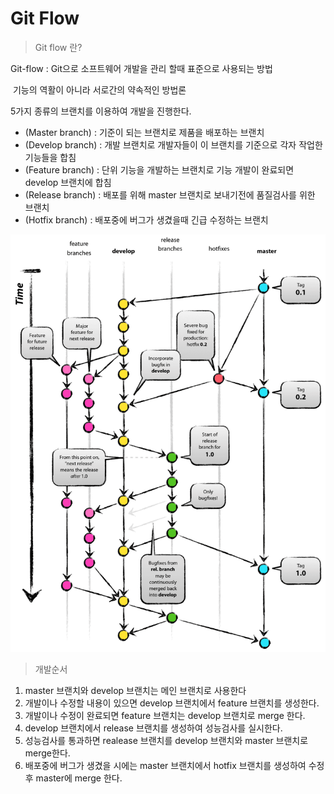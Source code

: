 # Git Flow

> Git flow 란?

Git-flow : Git으로 소프트웨어 개발을 관리 할때 표준으로 사용되는 방법

​                 기능의 역활이 아니라 서로간의 약속적인 방법론

5가지 종류의 브랜치를 이용하여 개발을 진행한다.

- (Master branch) : 기준이 되는 브랜치로 제품을 배포하는 브랜치
- (Develop branch) : 개발 브랜치로 개발자들이 이 브랜치를 기준으로 각자 작업한 기능들을 합침
- (Feature branch) : 단위 기능을 개발하는 브랜치로 기능 개발이 완료되면 develop 브랜치에 합침
- (Release branch) : 배포를 위해 master 브랜치로 보내기전에 품질검사를 위한 브랜치
- (Hotfix branch) : 배포중에 버그가 생겼을때 긴급 수정하는 브랜치





![git-flow](./document/git-flow.png)



> 개발순서

1. master 브랜치와 develop 브랜치는 메인 브랜치로 사용한다
2. 개발이나 수정할 내용이 있으면 develop 브랜치에서 feature 브랜치를 생성한다.
3. 개발이나 수정이 완료되면 feature 브랜치는 develop 브랜치로 merge 한다.
4.  develop 브랜치에서 release 브랜치를 생성하여 성능검사를 실시한다.
5.  성능검사를 통과하면 realease 브랜치를 develop 브랜치와 master 브랜치로 merge한다.
6.  배포중에 버그가 생겼을 시에는 master 브랜치에서 hotfix 브랜치를 생성하여 수정후 master에 merge 한다.



